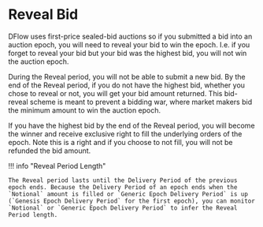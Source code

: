 # Reveal Bid

DFlow uses first-price sealed-bid auctions so if you submitted a bid into an auction epoch, you will need to reveal your bid to win the epoch. I.e. if you forget to reveal your bid but your bid was the highest bid, you will not win the auction epoch.

During the Reveal period, you will not be able to submit a new bid. By the end of the Reveal period, if you do not have the highest bid, whether you chose to reveal or not, you will get your bid amount returned. This bid-reveal scheme is meant to prevent a bidding war, where market makers bid the minimum amount to win the auction epoch.

If you have the highest bid by the end of the Reveal period, you will become the winner and receive exclusive right to fill the underlying orders of the epoch. Note this is a right and if you choose to not fill, you will not be refunded the bid amount.

!!! info "Reveal Period Length"

    The Reveal period lasts until the Delivery Period of the previous epoch ends. Because the Delivery Period of an epoch ends when the `Notional` amount is filled or `Generic Epoch Delivery Period` is up (`Genesis Epoch Delivery Period` for the first epoch), you can monitor `Notional` or `Generic Epoch Delivery Period` to infer the Reveal Period length.

<!-- ## A Reveal Bid Example

=== "TypeScript"

    ``` ts
    TODO
    ```

=== "Python"

    ``` python
    TODO
    ```

=== "Rust"

    ``` rust
    TODO
    ``` -->
